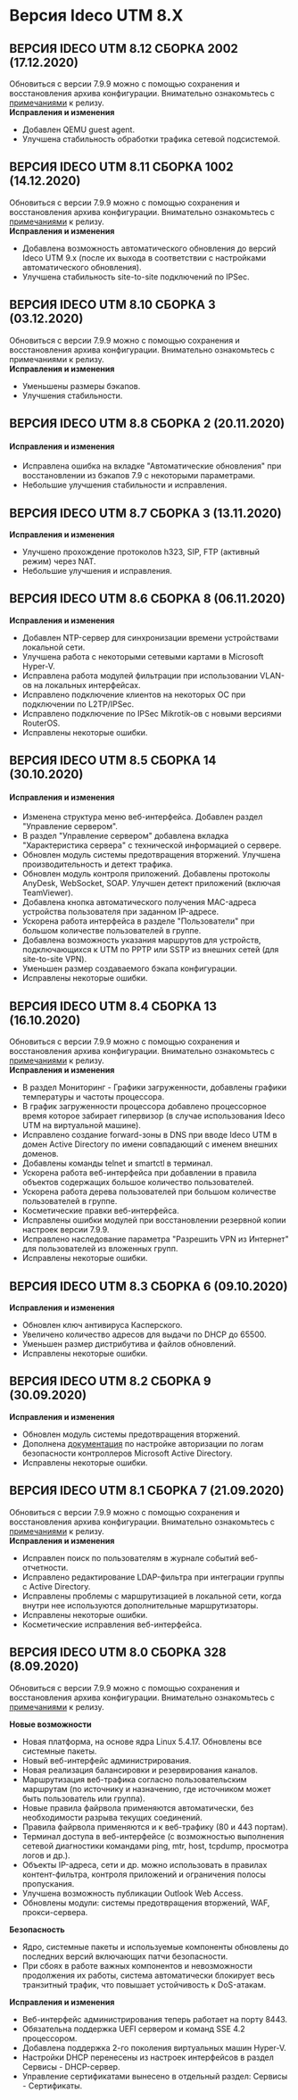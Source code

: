 # Версия Ideco UTM 8.X

## **ВЕРСИЯ IDECO UTM 8.12 СБОРКА 2002 \(17.12.2020\)**

Обновиться с версии 7.9.9 можно с помощью сохранения и восстановления архива конфигурации. Внимательно ознакомьтесь с [примечаниями](https://ideco.ru/assets/files/Ideco_UTM_81_notes_build_7.pdf) к релизу.  
**Исправления и изменения**

* Добавлен QEMU guest agent.
* Улучшена стабильность обработки трафика сетевой подсистемой.

## **ВЕРСИЯ IDECO UTM 8.11 СБОРКА 1002 \(14.12.2020\)**

Обновиться с версии 7.9.9 можно с помощью сохранения и восстановления архива конфигурации. Внимательно ознакомьтесь с [примечаниями](https://ideco.ru/assets/files/Ideco_UTM_81_notes_build_7.pdf) к релизу.  
**Исправления и изменения**

* Добавлена возможность автоматического обновления до версий Ideco UTM 9.х \(после их выхода в соответствии с настройками автоматического обновления\).
* Улучшена стабильность site-to-site подключений по IPSec.

## **ВЕРСИЯ IDECO UTM 8.10 СБОРКА 3 \(03.12.2020\)**

Обновиться с версии 7.9.9 можно с помощью сохранения и восстановления архива конфигурации. Внимательно ознакомьтесь с примечаниями к релизу.  
**Исправления и изменения**

* Уменьшены размеры бэкапов.
* Улучшения стабильности.

## **ВЕРСИЯ IDECO UTM 8.8 СБОРКА 2 \(20.11.2020\)**

#### **Исправления и изменения**

* Исправлена ошибка на вкладке "Автоматические обновления" при восстановлении из бэкапов 7.9 с некоторыми параметрами.
* Небольшие улучшения стабильности и исправления.

## **ВЕРСИЯ IDECO UTM 8.7 СБОРКА 3 \(13.11.2020\)**

**Исправления и изменения**

* Улучшено прохождение протоколов h323, SIP, FTP \(активный режим\) через NAT.
* Небольшие улучшения и исправления.

## **ВЕРСИЯ IDECO UTM 8.6 СБОРКА 8 \(06.11.2020\)**

**Исправления и изменения**

* Добавлен NTP-сервер для синхронизации времени устройствами локальной сети.
* Улучшена работа с некоторыми сетевыми картами в Microsoft Hyper-V.
* Исправлена работа модулей фильтрации при использовании VLAN-ов на локальных интерфейсах.
* Исправлено подключение клиентов на некоторых ОС при подключении по L2TP/IPSec.
* Исправлено подключение по IPSec Mikrotik-ов с новыми версиями RouterOS.
* Исправлены некоторые ошибки.

## **ВЕРСИЯ IDECO UTM 8.5 СБОРКА 14 \(30.10.2020\)**

#### **Исправления и изменения**

* Изменена структура меню веб-интерфейса. Добавлен раздел "Управление сервером".
* В раздел "Управление сервером" добавлена вкладка "Характеристика сервера" с технической информацией о сервере.
* Обновлен модуль системы предотвращения вторжений. Улучшена производительность и детект трафика.
* Обновлен модуль контроля приложений. Добавлены протоколы AnyDesk, WebSocket, SOAP. Улучшен детект приложений \(включая TeamViewer\).
* Добавлена кнопка автоматического получения MAC-адреса устройства пользователя при заданном IP-адресе.
* Ускорена работа интерфейса в разделе "Пользователи" при большом количестве пользователей в группе.
* Добавлена возможность указания маршрутов для устройств, подключающихся к UTM по PPTP или SSTP из внешних сетей \(для site-to-site VPN\).
* Уменьшен размер создаваемого бэкапа конфигурации.
* Исправлены некоторые ошибки.

## **ВЕРСИЯ IDECO UTM 8.4 СБОРКА 13 \(16.10.2020\)**

Обновиться с версии 7.9.9 можно с помощью сохранения и восстановления архива конфигурации. Внимательно ознакомьтесь с [примечаниями](https://ideco.ru/assets/files/Ideco_UTM_81_notes_build_7.pdf) к релизу.  
**Исправления и изменения**

* В раздел Мониторинг - Графики загруженности, добавлены графики температуры и частоты процессора.
* В график загруженности процессора добавлено процессорное время которое забирает гипервизор \(в случае использования Ideco UTM на виртуальной машине\).
* Исправлено создание forward-зоны в DNS при вводе Ideco UTM в домен Active Directory по имени совпадающий с именем внешних доменов.
* Добавлены команды telnet и smartctl в терминал.
* Ускорена работа веб-интерфейса при добавлении в правила объектов содержащих большое количество пользователей.
* Ускорена работа дерева пользователей при большом количестве пользователей в группе.
* Косметические правки веб-интерфейса.
* Исправлены ошибки модулей при восстановлении резервной копии настроек версии 7.9.9.
* Исправлено наследование параметра "Разрешить VPN из Интернет" для пользователей из вложенных групп.
* Исправлены некоторые ошибки.

## **ВЕРСИЯ IDECO UTM 8.3 СБОРКА 6 \(09.10.2020\)**

**Исправления и изменения**

* Обновлен ключ антивируса Касперского.
* Увеличено количество адресов для выдачи по DHCP до 65500.
* Уменьшен размер дистрибутива и файлов обновлений.
* Исправлены некоторые ошибки.

## **ВЕРСИЯ IDECO UTM 8.2 СБОРКА 9 \(30.09.2020\)**

**Исправления и изменения**

* Обновлен модуль системы предотвращения вторжений.
* Дополнена [документация](https://docs8.ideco.ru/ru/%D0%9D%D0%B0%D1%81%D1%82%D1%80%D0%BE%D0%B9%D0%BA%D0%B0/%D0%A3%D0%BF%D1%80%D0%B0%D0%B2%D0%BB%D0%B5%D0%BD%D0%B8%D0%B5-%D0%BF%D0%BE%D0%BB%D1%8C%D0%B7%D0%BE%D0%B2%D0%B0%D1%82%D0%B5%D0%BB%D1%8F%D0%BC%D0%B8/%D0%98%D0%BD%D1%82%D0%B5%D0%B3%D1%80%D0%B0%D1%86%D0%B8%D1%8F-%D1%81-Active-Directory/%D0%90%D0%B2%D1%82%D0%BE%D1%80%D0%B8%D0%B7%D0%B0%D1%86%D0%B8%D1%8F-%D0%BF%D0%BE%D0%BB%D1%8C%D0%B7%D0%BE%D0%B2%D0%B0%D1%82%D0%B5%D0%BB%D0%B5%D0%B9-Active-Directory) по настройке авторизации по логам безопасности контроллеров Microsoft Active Directory.
* Исправлены некоторые ошибки.

## **ВЕРСИЯ IDECO UTM 8.1 СБОРКА 7 \(21.09.2020\)**

Обновиться с версии 7.9.9 можно с помощью сохранения и восстановления архива конфигурации. Внимательно ознакомьтесь с [примечаниями](https://ideco.ru/assets/files/Ideco_UTM_8_notes_build_328.pdf) к релизу.  
**Исправления и изменения**

* Исправлен поиск по пользователям в журнале событий веб-отчетности.
* Исправлено редактирование LDAP-фильтра при интеграции группы с Active Directory.
* Исправлены проблемы с маршрутизацией в локальной сети, когда внутри нее используются дополнительные маршрутизаторы.
* Исправлены некоторые ошибки.
* Косметические исправления веб-интерфейса.

## **ВЕРСИЯ IDECO UTM 8.0 СБОРКА 328 \(8.09.2020\)**

Обновиться с версии 7.9.9 можно с помощью сохранения и восстановления архива конфигурации. Внимательно ознакомьтесь с [примечаниями](https://ideco.ru/assets/files/Ideco_UTM_8_notes_build_328.pdf) к релизу.

**Новые возможности**

* Новая платформа, на основе ядра Linux 5.4.17. Обновлены все системные пакеты.
* Новый веб-интерфейс администрирования.
* Новая реализация балансировки и резервирования каналов.
* Маршрутизация веб-трафика согласно пользовательским маршрутам \(по источнику и назначению, где источником может быть пользователь или группа\).
* Новые правила файрвола применяются автоматически, без необходимости разрыва текущих соединений.
* Правила файрвола применяются и к веб-трафику \(80 и 443 портам\).
* Терминал доступа в веб-интерфейсе \(с возможностью выполнения сетевой диагностики командами ping, mtr, host, tcpdump, просмотра логов и др.\).
* Объекты IP-адреса, сети и др. можно использовать в правилах контент-фильтра, контроля приложений и ограничения полосы пропускания.
* Улучшена возможность публикации Outlook Web Access.
* Обновлены модули: системы предотвращения вторжений, WAF, прокси-сервера.

**Безопасность**

* Ядро, системные пакеты и используемые компоненты обновлены до последних версий включающих патчи безопасности.
* При сбоях в работе важных компонентов и невозможности продолжения их работы, система автоматически блокирует весь транзитный трафик, что повышает устойчивость к DoS-атакам.

**Исправления и изменения**

* Веб-интерфейс администрирования теперь работает на порту 8443.
* Обязательна поддержка UEFI сервером и команд SSE 4.2 процессором.
* Добавлена поддержка 2-го поколения виртуальных машин Hyper-V.
* Настройки DHCP перенесены из настроек интерфейсов в раздел Сервисы - DHCP-сервер.
* Управление сертификатами вынесено в отдельный раздел: Сервисы - Сертификаты.

